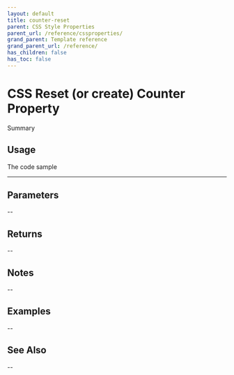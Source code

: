 ```yaml
---
layout: default
title: counter-reset
parent: CSS Style Properties
parent_url: /reference/cssproperties/
grand_parent: Template reference
grand_parent_url: /reference/
has_children: false
has_toc: false
---
```


# CSS Reset (or create) Counter Property

Summary

## Usage

 The code sample

---

## Parameters

--

## Returns 

--

## Notes


-- 

## Examples


--


## See Also


--


